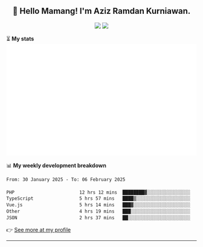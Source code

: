 <h2 align="center">👋 Hello Mamang! I'm Aziz Ramdan Kurniawan.</h2>  
<p align="center">
  <img src="https://komarev.com/ghpvc/?username=azizramdan">
  <img src="https://wakatime.com/badge/user/90056fa0-4c31-4eca-954e-2a3ac05896f9.svg">
</p>
    
⏳ **My stats**  
![](https://raw.githubusercontent.com/azizramdan/github-stats/master/generated/overview.svg#gh-dark-mode-only)

📊 **My weekly development breakdown**
<!--START_SECTION:waka-->

```txt
From: 30 January 2025 - To: 06 February 2025

PHP                        12 hrs 12 mins  ████████▓░░░░░░░░░░░░░░░░   34.41 %
TypeScript                 5 hrs 57 mins   ████▒░░░░░░░░░░░░░░░░░░░░   16.77 %
Vue.js                     5 hrs 14 mins   ███▓░░░░░░░░░░░░░░░░░░░░░   14.76 %
Other                      4 hrs 19 mins   ███░░░░░░░░░░░░░░░░░░░░░░   12.16 %
JSON                       2 hrs 37 mins   ██░░░░░░░░░░░░░░░░░░░░░░░   07.38 %
```

<!--END_SECTION:waka-->
👉 [See more at my profile](https://wakatime.com/@azizramdan)
***
